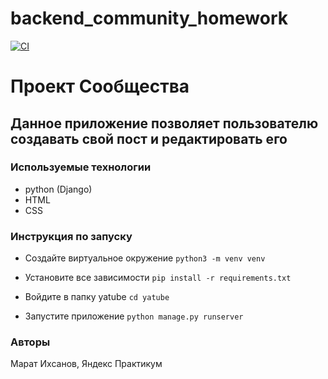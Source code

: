 # backend_community_homework

[![CI](https://github.com/yandex-praktikum/hw02_community/actions/workflows/python-app.yml/badge.svg?branch=master)](https://github.com/yandex-praktikum/hw02_community/actions/workflows/python-app.yml)

# Проект Сообщества

## Данное приложение позволяет пользователю создавать свой пост и редактировать его

### Используемые технологии

- python (Django)
- HTML
- CSS

### Инструкция по запуску

- Создайте виртуальное окружение
  `python3 -m venv venv`

- Установите все зависимости
  `pip install -r requirements.txt`

- Войдите в папку yatube
  `cd yatube`

- Запустите приложение
  `python manage.py runserver`

### Авторы

Марат Ихсанов, Яндекс Практикум
